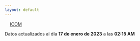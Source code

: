 ```yaml
---
layout: default
---
```

<a href="planes/ICOM/" style="padding: 1rem;">ICOM</a>
<p class_="text-center text-muted">Datos actualizados al día <b>17 de enero de 2023</b> a las <b>02:15 AM</b></p>